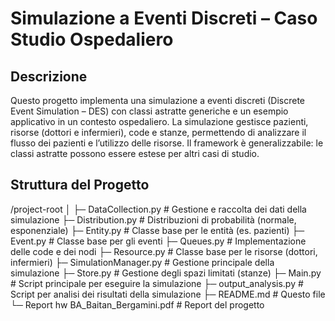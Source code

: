 # Simulazione a Eventi Discreti – Caso Studio Ospedaliero

## Descrizione
Questo progetto implementa una simulazione a eventi discreti (Discrete Event Simulation – DES) con classi astratte generiche e un esempio applicativo in un contesto ospedaliero. 
La simulazione gestisce pazienti, risorse (dottori e infermieri), code e stanze, permettendo di analizzare il flusso dei pazienti e l’utilizzo delle risorse.
Il framework è generalizzabile: le classi astratte possono essere estese per altri casi di studio.
## Struttura del Progetto
/project-root
│
├─ DataCollection.py # Gestione e raccolta dei dati della simulazione
├─ Distribution.py # Distribuzioni di probabilità (normale, esponenziale)
├─ Entity.py # Classe base per le entità (es. pazienti)
├─ Event.py # Classe base per gli eventi
├─ Queues.py # Implementazione delle code e dei nodi
├─ Resource.py # Classe base per le risorse (dottori, infermieri)
├─ SimulationManager.py # Gestione principale della simulazione
├─ Store.py # Gestione degli spazi limitati (stanze)
├─ Main.py # Script principale per eseguire la simulazione
├─ output_analysis.py # Script per analisi dei risultati della simulazione
├─ README.md # Questo file
└─ Report hw BA_Baitan_Bergamini.pdf # Report del progetto
